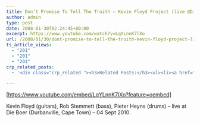 ```yaml
---
title: Don’t Promise To Tell The Truith – Kevin Floyd Project (live @Die Boer 2010/09/04)
author: admin
type: post
date: 2008-01-30T02:24:45+00:00
excerpt: https://www.youtube.com/watch?v=LqYLnnK7lXo
url: /2008/01/30/dont-promise-to-tell-the-truith-kevin-floyd-project-live-die-boer-20100904/
ts_article_views:
  - "201"
  - "201"
  - "201"
crp_related_posts:
  - '<div class="crp_related "><h3>Related Posts:</h3><ul><li><a href="https://scdhub.org/2018/02/17/the-atlantis-water-supply-scheme-a-csir-supported-artificial-groundwater-recharge-system/"    ><img src="https://scdhub.org/wp-content/uploads/2018/02/the-atlantis-water-supply-scheme-150x150.jpg" alt="The Atlantis Water Supply Scheme – a CSIR-supported artificial groundwater recharge system" title="The Atlantis Water Supply Scheme – a CSIR-supported artificial groundwater recharge system" width="150" height="150" class="crp_thumb crp_featured" /><span class="crp_title">The Atlantis Water Supply Scheme – a CSIR-supported&hellip;</span></a></li><li><a href="https://scdhub.org/2017/06/09/lovin-is-what-i-got-sublime/"    ><img src="https://scdhub.org/wp-content/uploads/2017/06/lovin-is-what-i-got-8211-sublime-150x150.jpg" alt="Lovin is What I Got &#8211; Sublime" title="Lovin is What I Got &#8211; Sublime" width="150" height="150" class="crp_thumb crp_featured" /><span class="crp_title">Lovin is What I Got &#8211; Sublime</span></a></li><li><a href="https://scdhub.org/2017/12/25/wastewater-treatment-and-biosolids-management/"    ><img src="https://scdhub.org/wp-content/uploads/2017/12/wastewater-treatment-and-biosoli-150x150.jpg" alt="Wastewater treatment and Biosolids management" title="Wastewater treatment and Biosolids management" width="150" height="150" class="crp_thumb crp_featured" /><span class="crp_title">Wastewater treatment and Biosolids management</span></a></li><li><a href="https://scdhub.org/2017/12/10/water-storage-blue-plastic-water-barrels/"    ><img src="https://scdhub.org/wp-content/uploads/2017/12/water-storage-blue-plastic-water-150x150.jpg" alt="Water Storage Blue Plastic Water Barrels" title="Water Storage Blue Plastic Water Barrels" width="150" height="150" class="crp_thumb crp_featured" /><span class="crp_title">Water Storage Blue Plastic Water Barrels</span></a></li><li><a href="https://scdhub.org/2017/06/11/masanobu-fukuoka-how-to-make-clay-seed-balls/"    ><img src="https://scdhub.org/wp-content/uploads/2017/06/Screen-Shot-2017-06-10-at-8.22.36-PM-150x150.png" alt="Masanobu Fukuoka How to Make Clay Seed Balls" title="Masanobu Fukuoka How to Make Clay Seed Balls" width="150" height="150" class="crp_thumb crp_featured" /><span class="crp_title">Masanobu Fukuoka How to Make Clay Seed Balls</span></a></li><li><a href="https://scdhub.org/education/public-health/informatics/"    ><img src="https://scdhub.org/wp-content/uploads/2017/07/public-health-informatics-150x150.jpg" alt="Public Health Informatics" title="Public Health Informatics" width="150" height="150" class="crp_thumb crp_featured" /><span class="crp_title">Public Health Informatics</span></a></li></ul><div class="crp_clear"></div></div>'

---
```

[https://www.youtube.com/embed/LqYLnnK7lXo?feature=oembed] 

Kevin Floyd (guitars), Rob Stemmett (bass), Pieter Heyns (drums) &#8211; live at Die Boer (Durbanville, Cape Town) &#8211; 04 Sept 2010.